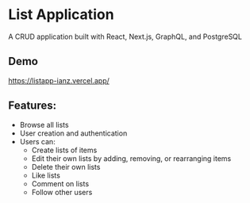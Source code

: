 # List Application

A CRUD application built with React, Next.js, GraphQL, and PostgreSQL

## Demo

https://listapp-ianz.vercel.app/

## Features:

- Browse all lists
- User creation and authentication
- Users can:
  - Create lists of items
  - Edit their own lists by adding, removing, or rearranging items
  - Delete their own lists
  - Like lists
  - Comment on lists
  - Follow other users
